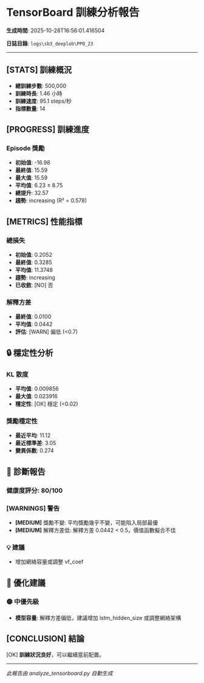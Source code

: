 # TensorBoard 訓練分析報告

**生成時間**: 2025-10-28T16:56:01.416504

**日誌目錄**: `logs\sb3_deeplob\PPO_23`

---

## [STATS] 訓練概況

- **總訓練步數**: 500,000
- **訓練時長**: 1.46 小時
- **訓練速度**: 95.1 steps/秒
- **指標數量**: 14

## [PROGRESS] 訓練進度

### Episode 獎勵

- **初始值**: -16.98
- **最終值**: 15.59
- **最大值**: 15.59
- **平均值**: 6.23 ± 8.75
- **總提升**: 32.57
- **趨勢**: increasing (R² = 0.578)

## [METRICS] 性能指標

### 總損失

- **初始值**: 0.2052
- **最終值**: 0.3285
- **平均值**: 11.3748
- **趨勢**: increasing
- **已收斂**: [NO] 否

### 解釋方差

- **最終值**: 0.0100
- **平均值**: 0.0442
- **評估**: [WARN] 偏低 (<0.7)

## 🔒 穩定性分析

### KL 散度

- **平均值**: 0.009856
- **最大值**: 0.023916
- **穩定性**: [OK] 穩定 (<0.02)

### 獎勵穩定性

- **最近平均**: 11.12
- **最近標準差**: 3.05
- **變異係數**: 0.274

## 🏥 診斷報告

### 健康度評分: 80/100

### [WARNINGS] 警告

- **[MEDIUM]** 獎勵不變: 平均獎勵幾乎不變，可能陷入局部最優
- **[MEDIUM]** 解釋方差低: 解釋方差 0.0442 < 0.5，價值函數擬合不佳

### 💡 建議

- 增加網絡容量或調整 vf_coef

## 🚀 優化建議

### 🟡 中優先級

- **模型容量**: 解釋方差偏低，建議增加 lstm_hidden_size 或調整網絡架構

## [CONCLUSION] 結論

[OK] **訓練狀況良好**，可以繼續當前配置。

---

*此報告由 analyze_tensorboard.py 自動生成*